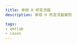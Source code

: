 ```yaml
---
title: 单相 H 桥变流器
description: 单相 H 桥变流器案例

tags:
- emtlab
- cases
---
```


<!-- import DocCardList from '@theme/DocCardList';

<DocCardList /> -->